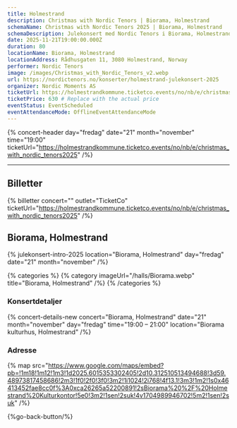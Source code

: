 ```yaml
---
title: Holmestrand
description: Christmas with Nordic Tenors | Biorama, Holmestrand
schemaName: Christmas with Nordic Tenors 2025 | Biorama, Holmestrand
schemaDescription: Julekonsert med Nordic Tenors i Biorama, Holmestrand
date: 2025-11-21T19:00:00.000Z
duration: 80
locationName: Biorama, Holmestrand
locationAddress: Rådhusgaten 11, 3080 Holmestrand, Norway
performer: Nordic Tenors
image: /images/Christmas_with_Nordic_Tenors_v2.webp
url: https://nordictenors.no/konserter/holmestrand-julekonsert-2025
organizer: Nordic Moments AS
ticketUrl: https://holmestrandkommune.ticketco.events/no/nb/e/christmas_with_nordic_tenors2025
ticketPrice: 630 # Replace with the actual price
eventStatus: EventScheduled
eventAttendanceMode: OfflineEventAttendanceMode
---
```


{% concert-header day="fredag" date="21" month="november" time="19:00" ticketUrl="https://holmestrandkommune.ticketco.events/no/nb/e/christmas_with_nordic_tenors2025" /%}

---

## Billetter

{% billetter concert="" outlet="TicketCo" ticketUrl="https://holmestrandkommune.ticketco.events/no/nb/e/christmas_with_nordic_tenors2025" /%}

## Biorama, Holmestrand

{% julekonsert-intro-2025 location="Biorama, Holmestrand" day="fredag" date="21" month="november" /%}

{% categories %}
{% category imageUrl="/halls/Biorama.webp" title="Biorama, Holmestrand" /%}
{% /categories %}

### Konsertdetaljer

{% concert-details-new concert="Biorama, Holmestrand" date="21" month="november" day="fredag" time="19:00 – 21:00" location="Biorama kulturhus, Holmestrand" /%}

### Adresse

{% map src="https://www.google.com/maps/embed?pb=!1m18!1m12!1m3!1d2025.6015353302405!2d10.312510513494688!3d59.48973817458686!2m3!1f0!2f0!3f0!3m2!1i1024!2i768!4f13.1!3m3!1m2!1s0x46413452fae8cc0f%3A0xca26265a52200891!2sBiorama%20%2F%20Holmestrand%20Kulturkontor!5e0!3m2!1sen!2suk!4v1704989946702!5m2!1sen!2suk" /%}

{%go-back-button/%}
